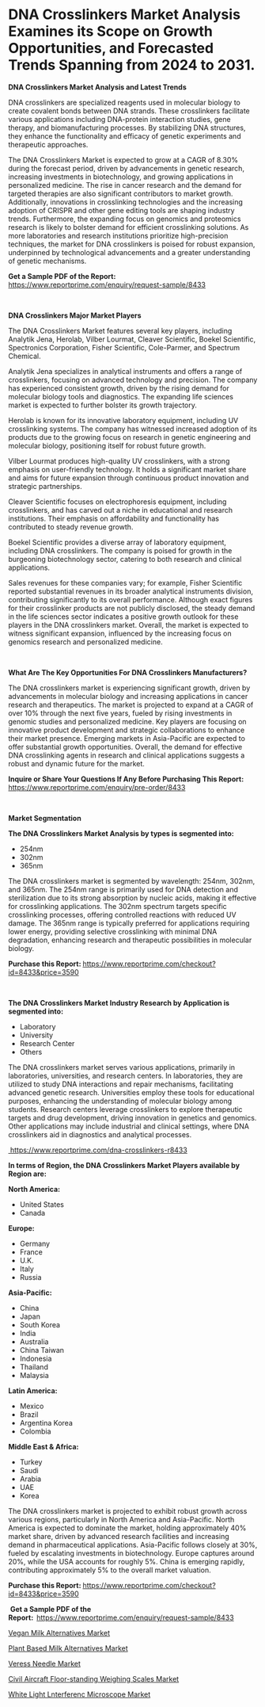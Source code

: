 <p><h1>DNA Crosslinkers Market Analysis Examines its Scope on Growth Opportunities, and Forecasted Trends Spanning from 2024 to 2031.</h1></p><p><strong>DNA Crosslinkers Market Analysis and Latest Trends</strong></p>
<p><p>DNA crosslinkers are specialized reagents used in molecular biology to create covalent bonds between DNA strands. These crosslinkers facilitate various applications including DNA-protein interaction studies, gene therapy, and biomanufacturing processes. By stabilizing DNA structures, they enhance the functionality and efficacy of genetic experiments and therapeutic approaches.</p><p>The DNA Crosslinkers Market is expected to grow at a CAGR of 8.30% during the forecast period, driven by advancements in genetic research, increasing investments in biotechnology, and growing applications in personalized medicine. The rise in cancer research and the demand for targeted therapies are also significant contributors to market growth. Additionally, innovations in crosslinking technologies and the increasing adoption of CRISPR and other gene editing tools are shaping industry trends. Furthermore, the expanding focus on genomics and proteomics research is likely to bolster demand for efficient crosslinking solutions. As more laboratories and research institutions prioritize high-precision techniques, the market for DNA crosslinkers is poised for robust expansion, underpinned by technological advancements and a greater understanding of genetic mechanisms.</p></p>
<p><strong>Get a Sample PDF of the Report:&nbsp;</strong> <a href="https://www.reportprime.com/enquiry/request-sample/8433">https://www.reportprime.com/enquiry/request-sample/8433</a></p>
<p>&nbsp;</p>
<p><strong>DNA Crosslinkers Major Market Players</strong></p>
<p><p>The DNA Crosslinkers Market features several key players, including Analytik Jena, Herolab, Vilber Lourmat, Cleaver Scientific, Boekel Scientific, Spectronics Corporation, Fisher Scientific, Cole-Parmer, and Spectrum Chemical. </p><p>Analytik Jena specializes in analytical instruments and offers a range of crosslinkers, focusing on advanced technology and precision. The company has experienced consistent growth, driven by the rising demand for molecular biology tools and diagnostics. The expanding life sciences market is expected to further bolster its growth trajectory.</p><p>Herolab is known for its innovative laboratory equipment, including UV crosslinking systems. The company has witnessed increased adoption of its products due to the growing focus on research in genetic engineering and molecular biology, positioning itself for robust future growth.</p><p>Vilber Lourmat produces high-quality UV crosslinkers, with a strong emphasis on user-friendly technology. It holds a significant market share and aims for future expansion through continuous product innovation and strategic partnerships.</p><p>Cleaver Scientific focuses on electrophoresis equipment, including crosslinkers, and has carved out a niche in educational and research institutions. Their emphasis on affordability and functionality has contributed to steady revenue growth.</p><p>Boekel Scientific provides a diverse array of laboratory equipment, including DNA crosslinkers. The company is poised for growth in the burgeoning biotechnology sector, catering to both research and clinical applications.</p><p>Sales revenues for these companies vary; for example, Fisher Scientific reported substantial revenues in its broader analytical instruments division, contributing significantly to its overall performance. Although exact figures for their crosslinker products are not publicly disclosed, the steady demand in the life sciences sector indicates a positive growth outlook for these players in the DNA crosslinkers market. Overall, the market is expected to witness significant expansion, influenced by the increasing focus on genomics research and personalized medicine.</p></p>
<p>&nbsp;</p>
<p><strong>What Are The Key Opportunities For DNA Crosslinkers Manufacturers?</strong></p>
<p><p>The DNA crosslinkers market is experiencing significant growth, driven by advancements in molecular biology and increasing applications in cancer research and therapeutics. The market is projected to expand at a CAGR of over 10% through the next five years, fueled by rising investments in genomic studies and personalized medicine. Key players are focusing on innovative product development and strategic collaborations to enhance their market presence. Emerging markets in Asia-Pacific are expected to offer substantial growth opportunities. Overall, the demand for effective DNA crosslinking agents in research and clinical applications suggests a robust and dynamic future for the market.</p></p>
<p><strong>Inquire or Share Your Questions If Any Before Purchasing This Report:</strong> <a href="https://www.reportprime.com/enquiry/pre-order/8433">https://www.reportprime.com/enquiry/pre-order/8433</a></p>
<p>&nbsp;</p>
<p><strong>Market Segmentation</strong></p>
<p><strong>The DNA Crosslinkers Market Analysis by types is segmented into:</strong></p>
<p><ul><li>254nm</li><li>302nm</li><li>365nm</li></ul></p>
<p><p>The DNA crosslinkers market is segmented by wavelength: 254nm, 302nm, and 365nm. The 254nm range is primarily used for DNA detection and sterilization due to its strong absorption by nucleic acids, making it effective for crosslinking applications. The 302nm spectrum targets specific crosslinking processes, offering controlled reactions with reduced UV damage. The 365nm range is typically preferred for applications requiring lower energy, providing selective crosslinking with minimal DNA degradation, enhancing research and therapeutic possibilities in molecular biology.</p></p>
<p><strong>Purchase this Report:&nbsp;</strong><a href="https://www.reportprime.com/checkout?id=8433&price=3590">https://www.reportprime.com/checkout?id=8433&price=3590</a></p>
<p>&nbsp;</p>
<p><strong>The DNA Crosslinkers Market Industry Research by Application is segmented into:</strong></p>
<p><ul><li>Laboratory</li><li>University</li><li>Research Center</li><li>Others</li></ul></p>
<p><p>The DNA crosslinkers market serves various applications, primarily in laboratories, universities, and research centers. In laboratories, they are utilized to study DNA interactions and repair mechanisms, facilitating advanced genetic research. Universities employ these tools for educational purposes, enhancing the understanding of molecular biology among students. Research centers leverage crosslinkers to explore therapeutic targets and drug development, driving innovation in genetics and genomics. Other applications may include industrial and clinical settings, where DNA crosslinkers aid in diagnostics and analytical processes.</p></p>
<p><a href="https://www.reportprime.com/dna-crosslinkers-r8433">&nbsp;https://www.reportprime.com/dna-crosslinkers-r8433</a></p>
<p><strong>In terms of Region, the DNA Crosslinkers Market Players available by Region are:</strong></p>
<p>
    <p> <strong> North America: </strong>
        <ul>
            <li>United States</li>
            <li>Canada</li>
        </ul>
        </p> 
    <p> <strong> Europe: </strong>
        <ul>
            <li>Germany</li>
            <li>France</li>
            <li>U.K.</li>
            <li>Italy</li>
            <li>Russia</li>
        </ul>
        </p> 
    <p> <strong> Asia-Pacific: </strong>
        <ul>
            <li>China</li>
            <li>Japan</li>
            <li>South Korea</li>
            <li>India</li>
            <li>Australia</li>
            <li>China Taiwan</li>
            <li>Indonesia</li>
            <li>Thailand</li>
            <li>Malaysia</li>
        </ul>
        </p> 
    <p> <strong> Latin America: </strong>
        <ul>
            <li>Mexico</li>
            <li>Brazil</li>
            <li>Argentina Korea</li>
            <li>Colombia</li>
        </ul>
        </p> 
    <p> <strong> Middle East & Africa: </strong>
        <ul>
            <li>Turkey</li>
            <li>Saudi</li>
            <li>Arabia</li>
            <li>UAE</li>
            <li>Korea</li>
        </ul>
    </p>
    </p>
<p><p>The DNA crosslinkers market is projected to exhibit robust growth across various regions, particularly in North America and Asia-Pacific. North America is expected to dominate the market, holding approximately 40% market share, driven by advanced research facilities and increasing demand in pharmaceutical applications. Asia-Pacific follows closely at 30%, fueled by escalating investments in biotechnology. Europe captures around 20%, while the USA accounts for roughly 5%. China is emerging rapidly, contributing approximately 5% to the overall market valuation.</p></p>
<p><strong>Purchase this Report: </strong><a href="https://www.reportprime.com/checkout?id=8433&price=3590">https://www.reportprime.com/checkout?id=8433&price=3590</a></p>
<p>&nbsp;<strong>Get a Sample PDF of the Report:&nbsp;&nbsp;</strong><a href="https://www.reportprime.com/enquiry/request-sample/8433">https://www.reportprime.com/enquiry/request-sample/8433</a></p>
<p><strong></strong></p>
<p><p><a href="https://www.linkedin.com/pulse/vegan-milk-alternatives-market-overview-regional-outlook-1rx5f?trackingId=82bwR%2F%2FETnWkbWYCCkBkbA%3D%3D">Vegan Milk Alternatives Market</a></p><p><a href="https://www.linkedin.com/pulse/how-regions-adapting-plant-based-milk-alternatives-market-9t7wf?trackingId=H3nHLdmgReOuTqBnvpP0Ew%3D%3D">Plant Based Milk Alternatives Market</a></p><p><a href="https://github.com/kaufmannDavid16/Market-Research-Report-List-1/blob/main/veress-needle-market.md">Veress Needle Market</a></p><p><a href="https://medium.com/@howelllesch2002/the-civil-aircraft-floor-standing-weighing-scales-market-has-experienced-impressive-growth-in-2ece3526e18f">Civil Aircraft Floor-standing Weighing Scales Market</a></p><p><a href="https://issuu.com/reportprime-2/docs/white-light-lnterferenc-microscope-_0fe8702aa3bdd0">White Light Lnterferenc Microscope Market</a></p></p>